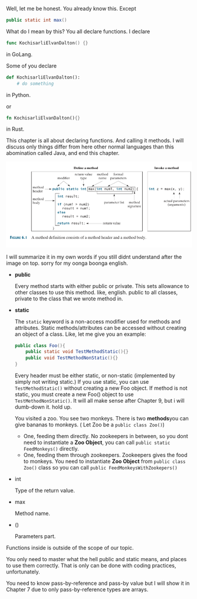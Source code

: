 Well, let me be honest. You already know this. Except 
```java
public static int max()
``` 

What do I mean by this? You all declare functions. I declare 
```go
func KochisarliElvanDalton() {}
```
in GoLang.

Some of you declare
```python
def KochisarliElvanDalton():
	# do something
```
in Python.

or 
```rust
fn KochisarliElvanDalton(){}
```
in Rust.

This chapter is all about declaring functions. And calling it methods. I will discuss only things differ from here other normal languages than this abomination called Java, and end this chapter.

![img](https://github.com/canercetin-randomguy/cmpe211-midterm-review/blob/main/6.Methods/Pasted%20image%2020221127011713.png)

I will summarize it in my own words if you still didnt understand after the image on top. sorry for my oonga boonga english.

- **public**
	
	Every method starts with either public or private. This sets allowance to other classes to use this method. like, english. public to all classes, private to 	     the class that we wrote method in.
	
- **static**
	
	The `static` keyword is a non-access modifier used for methods and attributes. Static methods/attributes can be accessed without creating an object of a class.
	Like, let me give you an example:
	```java
	public class Foo(){
		public static void TestMethodStatic(){}
		public void TestMethodNonStatic(){}
	}
	```
	Every header must be either static, or non-static (implemented by simply not writing static.)
	If you use static, you can use `TestMethodStatic()` without creating a new Foo object.
	If method is not static, you must create a new Foo() object to use `TestMethodNonStatic()`. It will all make sense after Chapter 9, but i will dumb-down it.
	hold up.
	
	You visited a zoo. You see two monkeys. There is two **methods**you can give bananas to monkeys.  ( Let Zoo be a `public class Zoo()`)
	- One, feeding them directly. No zookeepers in between, so you dont need to instantiate a  **Zoo Object**, you can call `public static FeedMonkeys()` directly.
	- One, feeding them through zookeepers. Zookeepers gives the food to monkeys. You need to instantiate **Zoo Object** from `public class Zoo()` class so you can call `public FeedMonkeysWithZookepers()`
- int
	
	Type of the return value.
	
- max
	
	Method name.
	
- ()
	
	Parameters part.
	
Functions inside is outside of the scope of our topic.

You only need to master what the hell public and static means, and places to use them correctly. That is only can be done with coding practices, unfortunately.

You need to know pass-by-reference and pass-by value but I will show it in Chapter 7 due to only pass-by-reference types are arrays.
